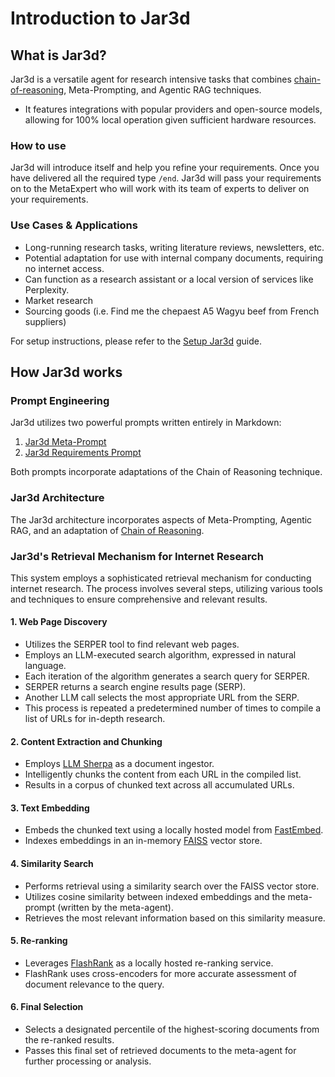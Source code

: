 # Introduction to Jar3d

## What is Jar3d?
Jar3d is a versatile agent for research intensive tasks that combines [chain-of-reasoning](https://github.com/ProfSynapse/Synapse_CoR), Meta-Prompting, and Agentic RAG techniques.

- It features integrations with popular providers and open-source models, allowing for 100% local operation given sufficient hardware resources.

### How to use
Jar3d will introduce itself and help you refine your requirements. Once you have delivered all the required type `/end`. Jar3d will pass your requirements on to the MetaExpert who will work with its team of experts to deliver on your requirements.

### Use Cases & Applications
- Long-running research tasks, writing literature reviews, newsletters, etc.
- Potential adaptation for use with internal company documents, requiring no internet access.
- Can function as a research assistant or a local version of services like Perplexity.
- Market research
- Sourcing goods (i.e. Find me the chepaest A5 Wagyu beef from French suppliers)

For setup instructions, please refer to the [Setup Jar3d](https://github.com/brainqub3/meta_expert) guide.

## How Jar3d works

### Prompt Engineering
Jar3d utilizes two powerful prompts written entirely in Markdown:
1. [Jar3d Meta-Prompt](https://github.com/brainqub3/meta_expert/blob/main/prompt_engineering/jar3d_meta_prompt.md)
2. [Jar3d Requirements Prompt](https://github.com/brainqub3/meta_expert/blob/main/prompt_engineering/jar3d_requirements_prompt.md)

Both prompts incorporate adaptations of the Chain of Reasoning technique.

### Jar3d Architecture
The Jar3d architecture incorporates aspects of Meta-Prompting, Agentic RAG, and an adaptation of [Chain of Reasoning](https://github.com/ProfSynapse/Synapse_CoR).


### Jar3d's Retrieval Mechanism for Internet Research

This system employs a sophisticated retrieval mechanism for conducting internet research. The process involves several steps, utilizing various tools and techniques to ensure comprehensive and relevant results.

#### 1. Web Page Discovery

- Utilizes the SERPER tool to find relevant web pages.
- Employs an LLM-executed search algorithm, expressed in natural language.
- Each iteration of the algorithm generates a search query for SERPER.
- SERPER returns a search engine results page (SERP).
- Another LLM call selects the most appropriate URL from the SERP.
- This process is repeated a predetermined number of times to compile a list of URLs for in-depth research.

#### 2. Content Extraction and Chunking

- Employs [LLM Sherpa](https://github.com/nlmatics/llmsherpa) as a document ingestor.
- Intelligently chunks the content from each URL in the compiled list.
- Results in a corpus of chunked text across all accumulated URLs.

#### 3. Text Embedding

- Embeds the chunked text using a locally hosted model from [FastEmbed](https://qdrant.github.io/fastembed/#installation).
- Indexes embeddings in an in-memory [FAISS](https://api.python.langchain.com/en/latest/vectorstores/langchain_community.vectorstores.faiss.FAISS.html) vector store.

#### 4. Similarity Search

- Performs retrieval using a similarity search over the FAISS vector store.
- Utilizes cosine similarity between indexed embeddings and the meta-prompt (written by the meta-agent).
- Retrieves the most relevant information based on this similarity measure.

#### 5. Re-ranking

- Leverages [FlashRank](https://github.com/PrithivirajDamodaran/FlashRank) as a locally hosted re-ranking service.
- FlashRank uses cross-encoders for more accurate assessment of document relevance to the query.

#### 6. Final Selection

- Selects a designated percentile of the highest-scoring documents from the re-ranked results.
- Passes this final set of retrieved documents to the meta-agent for further processing or analysis.